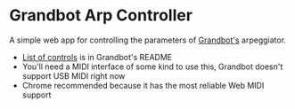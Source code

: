 # Grandbot Arp Controller

A simple web app for controlling the parameters of [Grandbot's](https://github.com/handeyeco/Grandbot) arpeggiator.

- [List of controls](https://github.com/handeyeco/Grandbot?tab=readme-ov-file#arp) is in Grandbot's README
- You'll need a MIDI interface of some kind to use this, Grandbot doesn't support USB MIDI right now
- Chrome recommended because it has the most reliable Web MIDI support